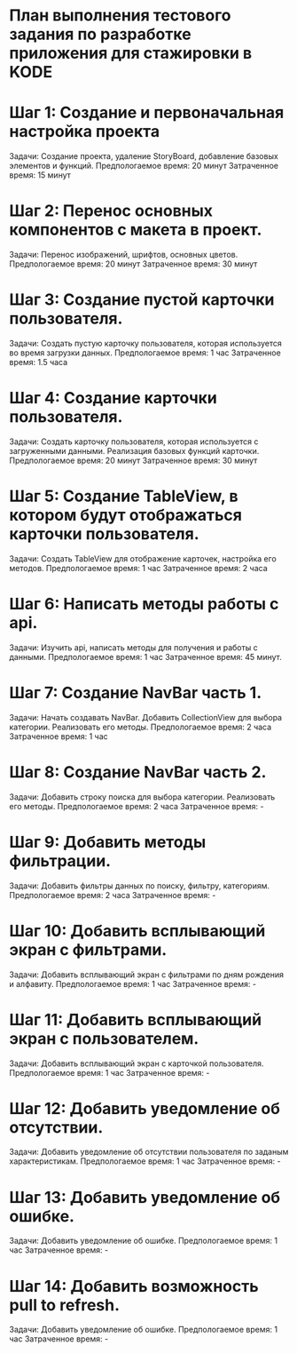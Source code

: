 # План выполнения тестового задания по разработке приложения для стажировки в KODE

# Шаг 1: Создание и первоначальная настройка проекта
Задачи: Создание проекта, удаление StoryBoard, добавление базовых элементов и функций.
Предпологаемое время: 20 минут
Затраченное время: 15 минут

# Шаг 2: Перенос основных компонентов с макета в проект.
Задачи: Перенос изображений, шрифтов, основных цветов.
Предпологаемое время: 20 минут
Затраченное время: 30 минут

# Шаг 3: Создание пустой карточки пользователя.
Задачи: Создать пустую карточку пользователя, которая используется во время загрузки данных.
Предпологаемое время: 1 час
Затраченное время: 1.5 часа

# Шаг 4: Создание карточки пользователя.
Задачи: Создать карточку пользователя, которая используется с загруженными данными. Реализация базовых функций карточки.
Предпологаемое время: 20 минут
Затраченное время: 30 минут

# Шаг 5: Создание TableView, в котором будут отображаться карточки пользователя.
Задачи: Создать TableView для отображение карточек, настройка его методов. 
Предпологаемое время: 1 час
Затраченное время: 2 часа

# Шаг 6: Написать методы работы с api.
Задачи: Изучить api, написать методы для получения и работы с данными. 
Предпологаемое время: 1 час
Затраченное время: 45 минут.

# Шаг 7: Создание NavBar часть 1.
Задачи: Начать создавать NavBar. Добавить CollectionView для выбора категории. Реализовать его методы.
Предпологаемое время: 2 часа
Затраченное время: 1 час

# Шаг 8: Создание NavBar часть 2.
Задачи: Добавить строку поиска для выбора категории. Реализовать его методы.
Предпологаемое время: 2 часа
Затраченное время: - 

# Шаг 9: Добавить методы фильтрации.
Задачи: Добавить фильтры данных по поиску, фильтру, категориям.
Предпологаемое время: 2 часа
Затраченное время: - 

# Шаг 10: Добавить всплывающий экран с фильтрами.
Задачи: Добавить всплывающий экран с фильтрами по дням рождения и алфавиту.
Предпологаемое время: 1 час
Затраченное время: - 

# Шаг 11: Добавить всплывающий экран с пользователем.
Задачи: Добавить всплывающий экран с карточкой пользователя.
Предпологаемое время: 1 час
Затраченное время: - 

# Шаг 12: Добавить уведомление об отсутствии.
Задачи: Добавить уведомление об отсутствии пользователя по заданым характеристикам.
Предпологаемое время: 1 час
Затраченное время: - 

# Шаг 13: Добавить уведомление об ошибке.
Задачи: Добавить уведомление об ошибке.
Предпологаемое время: 1 час
Затраченное время: - 

# Шаг 14: Добавить возможность pull to refresh.
Задачи: Добавить уведомление об ошибке.
Предпологаемое время: 1 час
Затраченное время: - 

